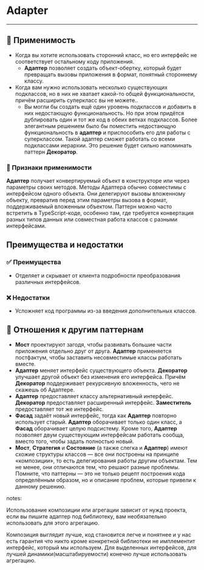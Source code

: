 # Adapter

___

## 🤔 Применимость

- Когда вы хотите использовать сторонний класс, но его интерфейс не соответствует
остальному коду приложения.
  - **Адаптер** позволяет создать объект-обертку, который будет превращать вызовы
приложения в формат, понятный стороннему классу.
- Когда вам нужно использовать несколько существующих подклассов, но в них не
хватает какой-то общей функциональности, причём расширить суперкласс вы не можете..
  - Вы могли бы создать ещё один уровень подклассов и добавить в них недостающую
функциональность. Но при этом придётся дублировать один и тот же код в обеих
ветках подклассов. Более элегантным решением было бы поместить недостающую
функциональность в **адаптер** и приспособить его для работы с суперклассом.
Такой адаптер сможет работать со всеми подклассами иерархии. Это решение будет
сильно напоминать паттерн **Декоратор**.

### 🎯 Признаки применимости

**Адаптер** получает конвертируемый объект в конструкторе или через параметры
своих методов. Методы Адаптера обычно совместимы с интерфейсом одного объекта.
Они делегируют вызовы вложенному объекту, превратив перед этим параметры
вызова в формат, поддерживаемый вложенным объектом. Паттерн можно часто
встретить в TypeScript-коде, особенно там, где требуется конвертация разных
типов данных или совместная работа классов с разными интерфейсами.

## Преимущества и недостатки

### ✅ Преимущества

- Отделяет и скрывает от клиента подробности преобразования различных интерфейсов.

### ❌ Недостатки

- Усложняет код программы из-за введения дополнительных классов.

## 🔁 Отношения к другим паттернам

- **Мост** проектируют загодя, чтобы развивать большие части приложения отдельно
друг от друга. **Адаптер** применяется постфактум, чтобы заставить несовместимые
классы работать вместе.
- **Адаптер** меняет интерфейс существующего объекта. **Декоратор** улучшает
другой объект без изменения его интерфейса. Причём **Декоратор** поддерживает
рекурсивную вложенность, чего не скажешь об Адаптере.
- **Адаптер** предоставляет классу альтернативный интерфейс. **Декоратор**
предоставляет расширенный интерфейс. **Заместитель** предоставляет тот же интерфейс.
- **Фасад** задаёт новый интерфейс, тогда как **Адаптер** повторно использует
старый. **Адаптер** оборачивает только один класс, а **Фасад** оборачивает целую
подсистему. Кроме того, **Адаптер** позволяет двум существующим интерфейсам
работать сообща, вместо того, чтобы задать полностью новый.
- **Мост**, **Стратегия** и **Состояние** (а также слегка и **Адаптер**) имеют
схожие структуры классов — все они построены на принципе «композиции», то есть
делегирования работы другим объектам. Тем не менее, они отличаются тем, что
решают разные проблемы. Помните, что паттерны — это не только рецепт построения
кода определённым образом, но и описание проблем, которые привели к данному решению.

notes:

Использование композиции или агрегации зависит от нужд проекта, если вы пишите
адаптер под библиотеку, вам необязательно использовать для этого агрегацию.

Композиция выглядит лучше, код становится легче и понятнее и у нас есть гарантия
что никто кроме конкретной библиотеки не имплементит интерфейс, который мы
используем. Для выделенных интерфейсов, для лучшей динамики(масштабируемости) конечно
лучше использовать агрегацию.
